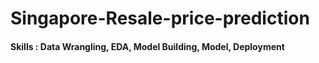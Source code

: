 # Singapore-Resale-price-prediction

#### Skills : Data Wrangling, EDA, Model Building, Model, Deployment
